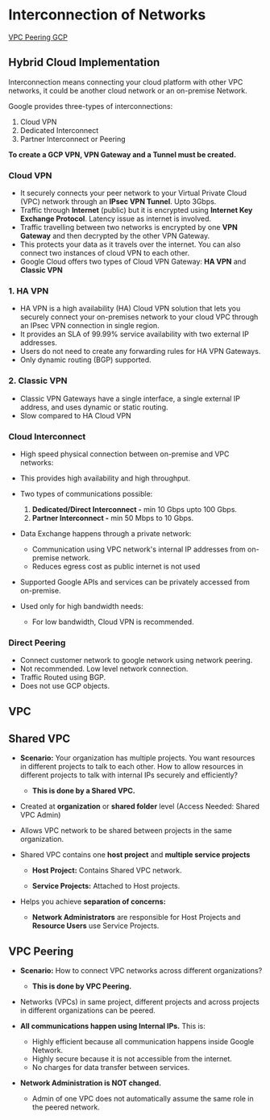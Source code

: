 # Interconnection of Networks 
[VPC Peering GCP](https://cloud.google.com/vpc/docs/using-vpc-peering)

## Hybrid Cloud Implementation

Interconnection means connecting your cloud platform with other VPC networks, it could be another cloud network or an on-premise Network.

Google provides three-types of interconnections:
1. Cloud VPN
2. Dedicated Interconnect
3. Partner Interconnect or Peering

**To create a GCP VPN, VPN Gateway and a Tunnel must be created.**
  
### Cloud VPN
- It securely connects your peer network to your Virtual Private Cloud (VPC) network through an **IPsec VPN Tunnel**. Upto 3Gbps.
- Traffic through **Internet** (public) but it is encrypted using **Internet Key Exchange Protocol**. Latency issue as internet is involved.
- Traffic travelling between two networks is encrypted by one **VPN Gateway** and then decrypted by the other VPN Gateway.
- This protects your data as it travels over the internet. You can also connect two instances of cloud VPN to each other.
- Google Cloud offers two types of Cloud VPN Gateway: **HA VPN** and **Classic VPN**

### 1. HA VPN
- HA VPN is a high availability (HA) Cloud VPN solution that lets you securely connect your on-premises network to your cloud VPC through an IPsec VPN connection in single region.
- It provides an SLA of 99.99% service availability with two external IP addresses.
- Users do not need to create any forwarding rules for HA VPN Gateways.
- Only dynamic routing (BGP) supported.

### 2. Classic VPN
- Classic VPN Gateways have a single interface, a single external IP address, and uses dynamic or static routing.
- Slow compared to HA Cloud VPN

### Cloud Interconnect
- High speed physical connection between on-premise and VPC networks:
- This provides high availability and high throughput.
- Two types of communications possible:
  1. **Dedicated/Direct Interconnect -** min 10 Gbps upto 100 Gbps.
  2. **Partner Interconnect -** min 50 Mbps to 10 Gbps.

- Data Exchange happens through a private network:
  - Communication using VPC network's internal IP addresses from on-premise network.
  - Reduces egress cost as public internet is not used
- Supported Google APIs and services can be privately accessed from on-premise.
- Used only for high bandwidth needs:
  - For low bandwidth, Cloud VPN is recommended.

### Direct Peering
- Connect customer network to google network using network peering.
- Not recommended. Low level network connection.
- Traffic Routed using BGP.
- Does not use GCP objects.

## VPC

## Shared VPC
- **Scenario:** Your organization has multiple projects. You want resources in different projects to talk to each other. How to allow resources in different projects to talk with internal IPs securely and efficiently?
  - **This is done by a Shared VPC.**
    
- Created at **organization** or **shared folder** level (Access Needed: Shared VPC Admin)
- Allows VPC network to be shared between projects in the same organization.
  
- Shared VPC contains one **host project** and **multiple service projects**
  - **Host Project:** Contains Shared VPC network.
    
  - **Service Projects:** Attached to Host projects.
 
- Helps you achieve **separation of concerns:** 
  - **Network Administrators** are responsible for Host Projects and **Resource Users** use Service Projects.
 
## VPC Peering

- **Scenario:** How to connect VPC networks across different organizations?
  - **This is done by VPC Peering.**

- Networks (VPCs) in same project, different projects and across projects in different organizations can be peered.
- **All communications happen using Internal IPs.** This is:
  - Highly efficient because all communication happens inside Google Network.
  - Highly secure because it is not accessible from the internet.
  - No charges for data transfer between services.

- **Network Administration is NOT changed.**
  - Admin of one VPC does not automatically assume the same role in the peered network.

